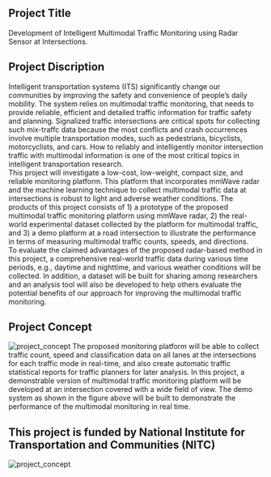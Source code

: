 ## Project Title
Development of Intelligent Multimodal Traffic Monitoring using Radar Sensor at Intersections.

## Project Discription
Intelligent transportation systems (ITS) significantly change our communities by improving the safety and convenience of people’s daily mobility. The system relies on multimodal traffic monitoring, that needs to provide reliable, efficient and detailed traffic information for traffic safety and planning. Signalized traffic intersections are critical spots for collecting such mix-traffc data because the most conflicts and crash occurrences involve multiple transportation modes, such as pedestrians, bicyclists, motorcyclists, and cars. How to reliably and intelligently monitor intersection traffic with multimodal information is one of the most critical topics in intelligent transportation research.  
This project will investigate a low-cost, low-weight, compact size, and reliable monitoring platform. This platform that incorporates mmWave radar and the machine learning technique to collect multimodal traffic data at intersections is robust to light and adverse weather conditions. The products of this project consists of 1) a prototype of the proposed multimodal traffic monitoring platform using mmWave radar, 2) the real-world experimental dataset collected by the platform for multimodal traffic, and 3) a demo platform at a road intersection to illustrate the performance in terms of measuring multimodal traffic counts, speeds, and directions.  
To evaluate the claimed advantages of the proposed radar-based method in this project, a comprehensive real-world traffic data during various time periods, e.g., daytime and nighttime,  and various weather conditions will be collected. In addition, a dataset will be built for sharing among researchers and an analysis tool will also be developed to help others evaluate the potential benefits of our approach for improving the multimodal traffic monitoring.

## Project Concept
![project_concept](https://github.com/radar-lab/traffic_monitoring/blob/master/report/project_concept.png)
The proposed monitoring platform will be able to collect traffic count, speed and classification data on all lanes at the intersections for each traffic mode in real-time, and also create automatic traffic statistical reports for traffic planners for later analysis. In this project, a demonstrable version of multimodal traffic monitoring platform will be developed at an intersection covered with a wide field of view. The demo system as shown in the figure above will be built to demonstrate the performance of the multimodal monitoring in real time.

## This project is funded by National Institute for Transportation and Communities (NITC)
![project_concept](https://github.com/radar-lab/traffic_monitoring/blob/master/report/NITC.png)
